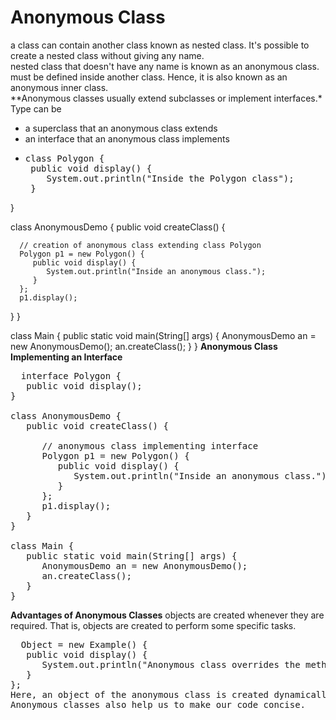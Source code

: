 # Anonymous Class
a class can contain another class known as nested class. It's possible to create a nested class without giving any name.<br/>
nested class that doesn't have any name is known as an anonymous class.<br/>
must be defined inside another class. Hence, it is also known as an anonymous inner class.<br/>
**Anonymous classes usually extend subclasses or implement interfaces.*<br/>
Type can be<br/>
+ a superclass that an anonymous class extends
+ an interface that an anonymous class implements
+ <pre>
  class Polygon {
   public void display() {
      System.out.println("Inside the Polygon class");
   }
}

class AnonymousDemo {
   public void createClass() {

      // creation of anonymous class extending class Polygon
      Polygon p1 = new Polygon() {
         public void display() {
            System.out.println("Inside an anonymous class.");
         }
      };
      p1.display();
   }
}

class Main {
   public static void main(String[] args) {
       AnonymousDemo an = new AnonymousDemo();
       an.createClass();
   }
}
</pre>
**Anonymous Class Implementing an Interface**
<pre>
  interface Polygon {
   public void display();
}

class AnonymousDemo {
   public void createClass() {

      // anonymous class implementing interface
      Polygon p1 = new Polygon() {
         public void display() {
            System.out.println("Inside an anonymous class.");
         }
      };
      p1.display();
   }
}

class Main {
   public static void main(String[] args) {
      AnonymousDemo an = new AnonymousDemo();
      an.createClass();
   }
}
</pre>
**Advantages of Anonymous Classes**
objects are created whenever they are required. That is, objects are created to perform some specific tasks.
<pre>
  Object = new Example() {
   public void display() {
      System.out.println("Anonymous class overrides the method display().");
   }
};
Here, an object of the anonymous class is created dynamically when we need to override the display() method.
Anonymous classes also help us to make our code concise.
</pre>
